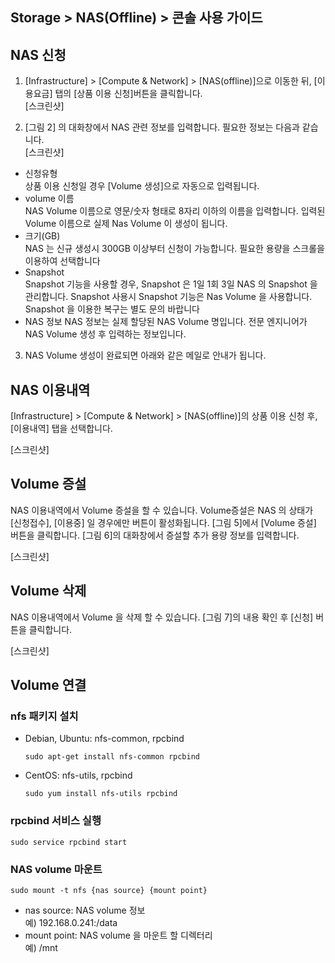 ## Storage > NAS(Offline) > 콘솔 사용 가이드

## NAS 신청

1. [Infrastructure] > [Compute & Network] > [NAS(offline)]으로 이동한 뒤, [이용요금] 탭의 [상품 이용 신청]버튼을 클릭합니다.  
  [스크린샷]  

2. [그림 2] 의 대화창에서 NAS 관련 정보를 입력합니다. 필요한 정보는 다음과 같습니다.  
  [스크린샷]  
  * 신청유형  
    상품 이용 신청일 경우 [Volume 생성]으로 자동으로 입력됩니다.
  * volume 이름  
    NAS Volume 이름으로 영문/숫자 형태로 8자리 이하의 이름을 입력합니다. 입력된 Volume 이름으로 실제 Nas Volume 이 생성이 됩니다.
  * 크기(GB)  
    NAS 는 신규 생성시 300GB 이상부터 신청이 가능합니다. 필요한 용량을 스크롤을 이용하여 선택합니다
  * Snapshot  
    Snapshot 기능을 사용할 경우, Snapshot 은 1일 1회 3일 NAS 의 Snapshot 을 관리합니다. Snapshot 사용시 Snapshot 기능은 Nas Volume 을 사용합니다. Snapshot 을 이용한 복구는 별도 문의 바랍니다
  * NAS 정보
    NAS 정보는 실제 할당된 NAS Volume 명입니다. 전문 엔지니어가 NAS Volume 생성 후 입력하는 정보입니다.

3. NAS Volume 생성이 완료되면 아래와 같은 메일로 안내가 됩니다.


## NAS 이용내역

[Infrastructure] > [Compute & Network] > [NAS(offline)]의 상품 이용 신청 후, [이용내역] 탭을 선택합니다.  

[스크린샷] 

## Volume 증설

NAS 이용내역에서 Volume 증설을 할 수 있습니다. Volume증설은 NAS 의 상태가 [신청접수], [이용중] 일 경우에만 버튼이 활성화됩니다. [그림 5]에서 [Volume 증설] 버튼을 클릭합니다. [그림 6]의 대화창에서 증설할 추가 용량 정보를 입력합니다.

[스크린샷]

## Volume 삭제

NAS 이용내역에서 Volume 을 삭제 할 수 있습니다. [그림 7]의 내용 확인 후 [신청] 버튼을 클릭합니다.

[스크린샷]

## Volume 연결

### nfs 패키지 설치

* Debian, Ubuntu: nfs-common, rpcbind  
  ```
  sudo apt-get install nfs-common rpcbind
  ```
* CentOS: nfs-utils, rpcbind  
  ```
  sudo yum install nfs-utils rpcbind
  ```

### rpcbind 서비스 실행

```
sudo service rpcbind start
```

### NAS volume 마운트

```
sudo mount -t nfs {nas source} {mount point}
```

* nas source: NAS volume 정보  
  예) 192.168.0.241:/data
* mount point: NAS volume 을 마운트 할 디렉터리  
  예) /mnt

